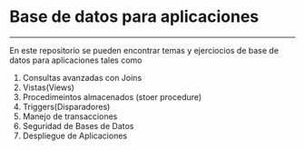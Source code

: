 # Base de datos para aplicaciones 
---
En este repositorio se pueden encontrar temas y ejerciocios de base de datos para aplicaciones tales como
1. Consultas avanzadas con Joins
2. Vistas(Views)
3. Procedimeintos almacenados (stoer procedure)
4. Triggers(Disparadores)
5. Manejo de transacciones
6. Seguridad de Bases de Datos
7. Despliegue de Aplicaciones
